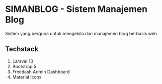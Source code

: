 # SIMANBLOG - Sistem Manajemen Blog

Sistem yang berguna untuk mengelola dan manajemen blog berbasis web

## Techstack

1. Laravel 10
2. Bootstrap 5
3. Freedash Admin Dashboard
4. Material Icons
